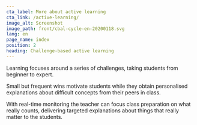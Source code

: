 ```yaml
---
cta_label: More about active learning
cta_link: /active-learning/
image_alt: Screenshot
image_path: front/cbal-cycle-en-20200118.svg
lang: en
page_name: index
position: 2
heading: Challenge-based active learning
---
```


Learning focuses around a series of challenges, taking students from beginner to expert.

Small but frequent wins motivate students while they obtain personalised explanations about difficult concepts from their peers in class.

With real-time monitoring the teacher can focus class preparation on what really counts, delivering targeted explanations about things that really matter to the students.
